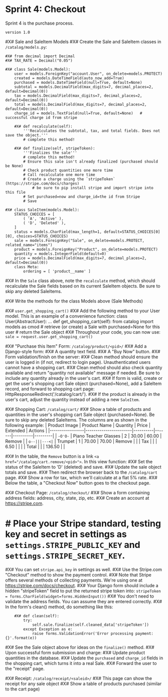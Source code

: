# Sprint 4: Checkout

Sprint 4 is the purchase process.

`version 1.0`

#X# Sale and SaleItem Models
#X# Create the Sale and SaleItem classes in `/catalog/models.py`:

    #X# from decimal import Decimal
    #X# TAX_RATE = Decimal("0.05")

    #X# class Sale(models.Model):
        user = models.ForeignKey("account.User", on_delete=models.PROTECT)
        created = models.DateTimeField(auto_now_add=True)
        purchased = models.DateTimeField(null=True, default=None)
        subtotal = models.DecimalField(max_digits=7, decimal_places=2, default=Decimal(0))
        tax = models.DecimalField(max_digits=7, decimal_places=2, default=Decimal(0))
        total = models.DecimalField(max_digits=7, decimal_places=2, default=Decimal(0))
        charge_id = models.TextField(null=True, default=None)   # successful charge id from stripe

        #X# def recalculate(self):
            '''Recalculates the subtotal, tax, and total fields. Does not save the object.'''
            # complete this method!

        #X# def finalize(self, stripeToken):
            '''Finalizes the sale'''
            # complete this method!
            # Ensure this sale isn't already finalized (purchased should be None)
            # Check product quantities one more time
            # Call recalculate one more time
            # Create a charge using the `stripeToken` (https://stripe.com/docs/charges)
                # be sure to pip install stripe and import stripe into this file
            # Set purchased=now and charge_id=the id from Stripe
            # Save

    #X# class SaleItem(models.Model):
        STATUS_CHOICES = [
            ( 'A', 'Active' ),
            ( 'D', 'Deleted' ),
        ]
        status = models.CharField(max_length=1, default=STATUS_CHOICES[0][0], choices=STATUS_CHOICES)
        sale = models.ForeignKey("Sale", on_delete=models.PROTECT, related_name="items")
        product = models.ForeignKey("Product", on_delete=models.PROTECT)
        quantity = models.IntegerField(default=0)
        price = models.DecimalField(max_digits=7, decimal_places=2, default=Decimal(0))
        class Meta:
            ordering = [ 'product__name' ]

#X# In the `Sale` class above, note the `recalculate` method, which should recalculate the Sale fields based on its current SaleItem objects. Be sure to skip any deleted SaleItems.


#X# Write the methods for the class Models above (Sale Methods)


#X# `user.get_shopping_cart()`
#X# Add the following method to your User model. This is an example of a convenience function:
    class User(AbstractUser):
        ...
        def get_shopping_cart(self):
            from catalog import models as cmod
            # retrieve (or create) a Sale with purchased=None for this user
            # return the Sale object
#X# Throughout your code, you can now use: `sale = request.user.get_shopping_cart()`


#X# "Purchase this Item" Form: `/catalog/product/<pid>/`
#X# Add a Django-style form:
   #X# A quantity text field.
   #X# A "Buy Now" button.
#X# Form validation/finish on the server:
  #X# Clean method should ensure the user is logged in (if not, redirect to login page). Unauthenticated users cannot have a shopping cart.
  #X# Clean method should also check quantity available and return "quantity not available" message if needed. Be sure to include any quantity already in the user's cart.
  #X# If form is valid, create or get the user's shopping cart Sale object (purchased=None), add a SaleItem record, and forward to shopping cart page: HttpResponseRedirect('/catalog/cart/').
  #X# If the product is already in the user's cart, adjust the quantity instead of adding a new `SaleItem`.
 

#X# Shopping Cart: `/catalog/cart/`
  #X# Show a table of products and quantities in the user's shopping cart Sale object (purchased=None). Be sure to skip any deleted SaleItems. The columns are as shown in the following example:
| Product Image   | Product Name          | Quantity | Price | Extended | Actions |
|-----------------|-----------------------|----------|-------|----------|---------|
| ` -OᵔO- `       | Piano Teacher Glasses | 2        | 30.00 |   60.00  | Remove  |
| ` o--|||---<| ` | Trumpet               | 1        | 70.00 |   70.00  | Remove  |
|                 | Tax                   |          |       |    6.50  |         |
|                 | Total                 |          |       |  136.50  |         |

#X# In the table, the `Remove` button is a link `<a href="/catalog/cart.remove/<pid>">`.  In this view function:
  #X# Set the status of the SaleItem to 'D' (deleted) and save.
  #X# Update the sale object totals and save.
  #X# Then redirect the browser back to the `/catalog/cart` page.
#X# Show a row for tax, which we'll calculate at a flat 5% rate.
#X# Below the table, a "Checkout Now" button goes to the checkout page.



#X# Checkout Page: `/catalog/checkout/`
  #X# Show a form containing address fields: address, city, state, zip, etc.
#X# Create an account at https://stripe.com.
  # # Place your Stripe standard, testing key and secret in settings as `settings.STRIPE_PUBLIC_KEY` and `settings.STRIPE_SECRET_KEY`.
  #X# You can set `stripe.api_key` in settings as well.
#X# Use the Stripe.com "Checkout" method to show the payment control.
  #X# Note that Stripe offers several methods of collecting payments. We're using one at https://stripe.com/docs/checkout.
  #X# Your Django form should include a hidden "stripeToken" field to put the returned stripe token into: `stripeToken = forms.CharField(widget=forms.HiddenInput())`
#X# You don't need to validate the address fields. You can assume they are entered correctly.
#X# In the form's clean() method, do something like this:

        #X# def clean(self):
            try:
                self.sale.finalize(self.cleaned_data['stripeToken'])
            except Exception as e:
                raise forms.ValidationError('Error processing payment: {}'.format(e))

#X# See the Sale object above for ideas on the `finalize()` method.
#X# Upon successful form submission and charge:
  #X# Update product quantities in the database.
  #X# Update the `purchased` and `charge_id` fields in the shopping cart, which turns it into a real Sale.
  #X# Forward the user to the "receipt" page.



#X# Receipt: `/catalog/receipt/<saleid>/`
  #X# This page can show the receipt for any sale object
  #X# Show a table of products purchased (similar to the cart page)

